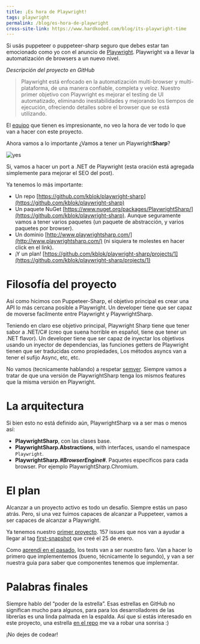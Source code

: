```yaml
---
title: ¡Es hora de Playwright!
tags: playwright
permalink: /blog/es-hora-de-playwright
cross-site-link: https://www.hardkoded.com/blog/its-playwright-time
---
```


Si usás puppeteer o puppeteer-sharp seguro que debes estar tan emocionado como yo con el anuncio de [Playwright](https://github.com/microsoft/playwright). Playwright va a llevar la automatización de browsers a un nuevo nivel.

_Descripción del proyecto en GitHub_
> Playwright está enfocado en la automatización multi-browser y multi-plataforma, de una manera confiable, completa y veloz. Nuestro primer objetivo con Playwright es mejorar el testing de UI automatizado, eliminando inestabilidades y mejorando los tiempos de ejecución, ofreciendo detalles sobre el browser que se está utilizando.

El [equipo](https://github.com/microsoft/playwright/graphs/contributors) que tienen es impresionante, no veo la hora de ver todo lo que van a hacer con este proyecto.

Ahora vamos a lo importante ¿Vamos a tener un Playwright**Sharp**?

![yes](https://media2.giphy.com/media/10Jpr9KSaXLchW/giphy.gif?cid=790b7611f42ab6c5c6cf35c80cf2a14aff294637a1a6ef38&rid=giphy.gif)

Si, vamos a hacer un port a .NET de Playwright (esta oración está agregada simplemente para mejorar el SEO del post).

Ya tenemos lo más importante:

 * Un repo [https://github.com/kblok/playwright-sharp](https://github.com/kblok/playwright-sharp)
 * Un paquete NuGet [https://www.nuget.org/packages/PlaywrightSharp/](https://github.com/kblok/playwright-sharp). Aunque seguramente vamos a tener varios paquetes (un paquete de abstracción, y varios paquetes por browser).
 * Un dominio [http://www.playwrightsharp.com/](http://www.playwrightsharp.com/) (ni siquiera te molestes en hacer click en el link).
 * ¡Y un plan! [https://github.com/kblok/playwright-sharp/projects/1](https://github.com/kblok/playwright-sharp/projects/1)

# Filosofía del proyecto

Así como hicimos con Puppeteer-Sharp, el objetivo principal es crear una API lo más cercana posible a Playwright. Un developer tiene que ser capaz de moverse facilmente entre Playwright y PlaywrightSharp.

Teniendo en claro ese objetivo principal, Playwright Sharp tiene que tener sabor a .NET/C# (creo que suena horrible en español, tiene que tener un .NET flavor). Un developer tiene que ser capaz de inyectar los objetivos usando un inyector de dependencias, las funciones getters de Playwright tienen que ser traducidas como propiedades, Los métodos asyncs van a tener el sufijo Async, etc, etc.

No vamos (tecnicamente hablando) a respetar [semver](https://semver.org/). Siempre vamos a tratar de que una versión de PlaywrightSharp tenga los mismos features que la misma versión en Playwright.

# La arquitectura

Si bien esto no está definido aún, PlaywrightSharp va a ser mas o menos así:

 * **PlaywrightSharp**, con las clases base. 
 * **PlaywrightSharp.Abstractions**, with interfaces, usando el namespace `Playwright`.
 * **PlaywrightSharp._#BrowserEngine#_**. Paquetes específicos para cada browser. Por ejemplo PlaywrightSharp.Chromium.

# El plan

Alcanzar a un proyecto activo es todo un desafío. Siempre estás un paso atrás. Pero, si una vez fuimos capaces de alcanzar a Puppeteer, vamos a ser capaces de alcanzar a Playwright.

Ya tenemos nuestro [primer proyecto](https://github.com/kblok/playwright-sharp/projects/1). 157 issues que nos van a ayudar a llegar al tag [first-snapshot](https://github.com/kblok/playwright/tree/first-snapshot) que creé el 25 de enero.

Como [aprendí en el pasado](http://www.hardkoded.com/blogs/how-to-start-an-oss-project), los tests van a ser nuestro faro. Van a hacer lo primero que implementemos (bueno, técnicamente lo segundo), y van a ser nuestra guia para saber que componentes tenemos que implementar.

# Palabras finales

Siempre hablo del “poder de la estrella”. Esas estrellas en GitHub no significan mucho para algunos, para para los desarrolladores de las librerías es una linda palmada en la espalda. Así que si estás interesado en este proyecto, una estrella [en el repo](https://github.com/kblok/playwright-sharp) me va a robar una sonrisa :)

¡No dejes de codear!

